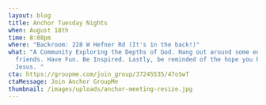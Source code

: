 ```yaml
---
layout: blog
title: Anchor Tuesday Nights
when: August 18th
time: 8:08pm
where: "Backroom: 228 W Hefner Rd (It's in the back!)"
what: "A Community Exploring the Depths of God. Hang out around some encouraging
  friends. Have Fun. Be Inspired. Lastly, be reminded of the hope you have in
  Jesus. "
cta: https://groupme.com/join_group/37245535/47oSwT
ctaMessage: Join Anchor GroupMe
thumbnail: /images/uploads/anchor-meeting-resize.jpg
---
```

